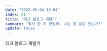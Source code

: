 ```yaml
---
date: "2022-05-04 18:04"
index: 01
title: '테크 블로그 개발기'
summary: '퇴사 한 지 한달째, 나는 잘 살고 있는가?'
update: false
---
```


테크 블로그 개발기
